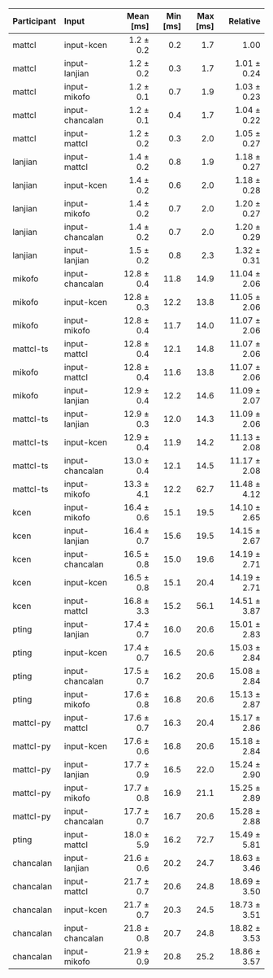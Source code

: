 | Participant | Input | Mean [ms] | Min [ms] | Max [ms] | Relative |
|:---|:---|---:|---:|---:|---:|
| mattcl | input-kcen | 1.2 ± 0.2 | 0.2 | 1.7 | 1.00 |
| mattcl | input-lanjian | 1.2 ± 0.2 | 0.3 | 1.7 | 1.01 ± 0.24 |
| mattcl | input-mikofo | 1.2 ± 0.1 | 0.7 | 1.9 | 1.03 ± 0.23 |
| mattcl | input-chancalan | 1.2 ± 0.1 | 0.4 | 1.7 | 1.04 ± 0.22 |
| mattcl | input-mattcl | 1.2 ± 0.2 | 0.3 | 2.0 | 1.05 ± 0.27 |
| lanjian | input-mattcl | 1.4 ± 0.2 | 0.8 | 1.9 | 1.18 ± 0.27 |
| lanjian | input-kcen | 1.4 ± 0.2 | 0.6 | 2.0 | 1.18 ± 0.28 |
| lanjian | input-mikofo | 1.4 ± 0.2 | 0.7 | 2.0 | 1.20 ± 0.27 |
| lanjian | input-chancalan | 1.4 ± 0.2 | 0.7 | 2.0 | 1.20 ± 0.29 |
| lanjian | input-lanjian | 1.5 ± 0.2 | 0.8 | 2.3 | 1.32 ± 0.31 |
| mikofo | input-chancalan | 12.8 ± 0.4 | 11.8 | 14.9 | 11.04 ± 2.06 |
| mikofo | input-kcen | 12.8 ± 0.3 | 12.2 | 13.8 | 11.05 ± 2.06 |
| mikofo | input-mikofo | 12.8 ± 0.4 | 11.7 | 14.0 | 11.07 ± 2.06 |
| mattcl-ts | input-mattcl | 12.8 ± 0.4 | 12.1 | 14.8 | 11.07 ± 2.06 |
| mikofo | input-mattcl | 12.8 ± 0.4 | 11.6 | 13.8 | 11.07 ± 2.06 |
| mikofo | input-lanjian | 12.9 ± 0.4 | 12.2 | 14.6 | 11.09 ± 2.07 |
| mattcl-ts | input-lanjian | 12.9 ± 0.3 | 12.0 | 14.3 | 11.09 ± 2.06 |
| mattcl-ts | input-kcen | 12.9 ± 0.4 | 11.9 | 14.2 | 11.13 ± 2.08 |
| mattcl-ts | input-chancalan | 13.0 ± 0.4 | 12.1 | 14.5 | 11.17 ± 2.08 |
| mattcl-ts | input-mikofo | 13.3 ± 4.1 | 12.2 | 62.7 | 11.48 ± 4.12 |
| kcen | input-mikofo | 16.4 ± 0.6 | 15.1 | 19.5 | 14.10 ± 2.65 |
| kcen | input-lanjian | 16.4 ± 0.7 | 15.6 | 19.5 | 14.15 ± 2.67 |
| kcen | input-chancalan | 16.5 ± 0.8 | 15.0 | 19.6 | 14.19 ± 2.71 |
| kcen | input-kcen | 16.5 ± 0.8 | 15.1 | 20.4 | 14.19 ± 2.71 |
| kcen | input-mattcl | 16.8 ± 3.3 | 15.2 | 56.1 | 14.51 ± 3.87 |
| pting | input-lanjian | 17.4 ± 0.7 | 16.0 | 20.6 | 15.01 ± 2.83 |
| pting | input-kcen | 17.4 ± 0.7 | 16.5 | 20.6 | 15.03 ± 2.84 |
| pting | input-chancalan | 17.5 ± 0.7 | 16.2 | 20.6 | 15.08 ± 2.84 |
| pting | input-mikofo | 17.6 ± 0.8 | 16.8 | 20.6 | 15.13 ± 2.87 |
| mattcl-py | input-mattcl | 17.6 ± 0.7 | 16.3 | 20.4 | 15.17 ± 2.86 |
| mattcl-py | input-kcen | 17.6 ± 0.6 | 16.8 | 20.6 | 15.18 ± 2.84 |
| mattcl-py | input-lanjian | 17.7 ± 0.9 | 16.5 | 22.0 | 15.24 ± 2.90 |
| mattcl-py | input-mikofo | 17.7 ± 0.8 | 16.9 | 21.1 | 15.25 ± 2.89 |
| mattcl-py | input-chancalan | 17.7 ± 0.7 | 16.7 | 20.6 | 15.28 ± 2.88 |
| pting | input-mattcl | 18.0 ± 5.9 | 16.2 | 72.7 | 15.49 ± 5.81 |
| chancalan | input-lanjian | 21.6 ± 0.6 | 20.2 | 24.7 | 18.63 ± 3.46 |
| chancalan | input-mattcl | 21.7 ± 0.7 | 20.6 | 24.8 | 18.69 ± 3.50 |
| chancalan | input-kcen | 21.7 ± 0.7 | 20.3 | 24.5 | 18.73 ± 3.51 |
| chancalan | input-chancalan | 21.8 ± 0.8 | 20.7 | 24.8 | 18.82 ± 3.53 |
| chancalan | input-mikofo | 21.9 ± 0.9 | 20.8 | 25.2 | 18.86 ± 3.57 |
